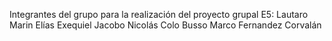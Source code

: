 Integrantes del grupo para la realización del proyecto grupal E5:
Lautaro Marin
Elías Exequiel Jacobo
Nicolás Colo Busso
Marco Fernandez Corvalán
